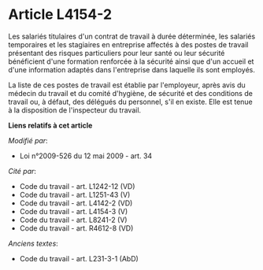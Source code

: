 # Article L4154-2

Les salariés titulaires d'un contrat de travail à durée déterminée, les salariés temporaires et les stagiaires en entreprise
affectés à des postes de travail présentant des risques particuliers pour leur santé ou leur sécurité bénéficient d'une
formation renforcée à la sécurité ainsi que d'un accueil et d'une information adaptés dans l'entreprise dans laquelle ils
sont employés.

La liste de ces postes de travail est établie par l'employeur, après avis du médecin du travail et du comité d'hygiène, de
sécurité et des conditions de travail ou, à défaut, des délégués du personnel, s'il en existe. Elle est tenue à la
disposition de l'inspecteur du travail.

**Liens relatifs à cet article**

_Modifié par_:

  - Loi n°2009-526 du 12 mai 2009 - art. 34

_Cité par_:

  - Code du travail - art. L1242-12 (VD)
  - Code du travail - art. L1251-43 (V)
  - Code du travail - art. L4142-2 (VD)
  - Code du travail - art. L4154-3 (V)
  - Code du travail - art. L8241-2 (V)
  - Code du travail - art. R4612-8 (VD)

_Anciens textes_:

  - Code du travail - art. L231-3-1 (AbD)
